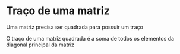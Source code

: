 # Traço de uma matriz

Uma matriz precisa ser quadrada para possuir um traço

O traço de uma matriz quadrada é a soma de todos os elementos da diagonal principal da matriz